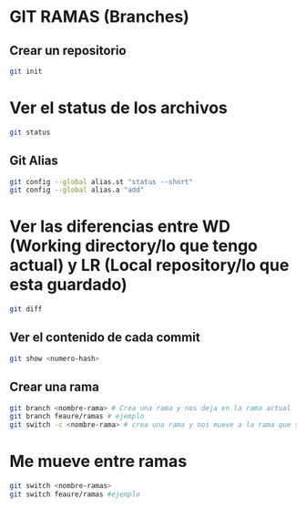 # GIT RAMAS (Branches)

## Crear un repositorio

```sh 
git init
```

# Ver el status de los archivos

```sh 
git status
```

## Git Alias

```sh 
git config --global alias.st "status --short"
git config --global alias.a "add"
```

# Ver las diferencias entre WD (Working directory/lo que tengo actual) y LR (Local repository/lo que esta guardado)

```sh 
git diff
```

## Ver el contenido de cada commit

```sh 
git show <numero-hash>
```
## Crear una rama 

```sh
git branch <nombre-rama> # Crea una rama y nos deja en la rama actual
git branch feaure/ramas # ejemplo
git switch -c <nombre-rama> # crea una rama y nos mueve a la rama que se creó
```
# Me mueve entre ramas 

```sh
git switch <nombre-ramas>
git switch feaure/ramas #ejemplo
```


